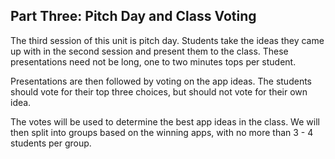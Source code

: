 ## Part Three: Pitch Day and Class Voting

The third session of this unit is pitch day. Students take the ideas they came up with in the second session and present them to the class. These presentations need not be long, one to two minutes tops per student. 

Presentations are then followed by voting on the app ideas. The students should vote for their top three choices, but should not vote for their own idea. 

The votes will be used to determine the best app ideas in the class. We will then split into groups based on the winning apps, with no more than 3 - 4 students per group.